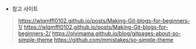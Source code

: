 - 참고 사이트
> https://wlqmffl0102.github.io/posts/Making-Git-blogs-for-beginners-1/
> https://wlqmffl0102.github.io/posts/Making-Git-blogs-for-beginners-2/
> https://olvimama.github.io/blog/gitpages-about-so-simple-theme
> https://github.com/mmistakes/so-simple-theme